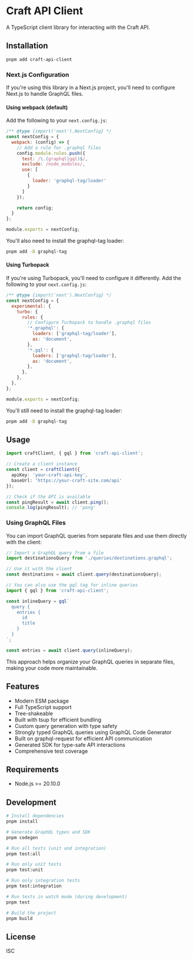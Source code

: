 # Craft API Client

A TypeScript client library for interacting with the Craft API.

## Installation

```bash
pnpm add craft-api-client
```

### Next.js Configuration

If you're using this library in a Next.js project, you'll need to configure Next.js to handle GraphQL files.

#### Using webpack (default)

Add the following to your `next.config.js`:

```javascript
/** @type {import('next').NextConfig} */
const nextConfig = {
  webpack: (config) => {
    // Add a rule for .graphql files
    config.module.rules.push({
      test: /\.(graphql|gql)$/,
      exclude: /node_modules/,
      use: [
        {
          loader: 'graphql-tag/loader'
        }
      ]
    });

    return config;
  }
};

module.exports = nextConfig;
```

You'll also need to install the graphql-tag loader:

```bash
pnpm add -D graphql-tag
```

#### Using Turbopack

If you're using Turbopack, you'll need to configure it differently. Add the following to your `next.config.js`:

```javascript
/** @type {import('next').NextConfig} */
const nextConfig = {
  experimental: {
    turbo: {
      rules: {
        // Configure Turbopack to handle .graphql files
        '*.graphql': {
          loaders: ['graphql-tag/loader'],
          as: 'document',
        },
        '*.gql': {
          loaders: ['graphql-tag/loader'],
          as: 'document',
        },
      },
    },
  },
};

module.exports = nextConfig;
```

You'll still need to install the graphql-tag loader:

```bash
pnpm add -D graphql-tag
```

## Usage

```typescript
import craftClient, { gql } from 'craft-api-client';

// Create a client instance
const client = craftClient({
  apiKey: 'your-craft-api-key',
  baseUrl: 'https://your-craft-site.com/api'
});

// Check if the API is available
const pingResult = await client.ping();
console.log(pingResult); // 'pong'
```

### Using GraphQL Files

You can import GraphQL queries from separate files and use them directly with the client:

```typescript
// Import a GraphQL query from a file
import destinationsQuery from './queries/destinations.graphql';

// Use it with the client
const destinations = await client.query(destinationsQuery);

// You can also use the gql tag for inline queries
import { gql } from 'craft-api-client';

const inlineQuery = gql`
  query {
    entries {
      id
      title
    }
  }
`;

const entries = await client.query(inlineQuery);
```

This approach helps organize your GraphQL queries in separate files, making your code more maintainable.

## Features

- Modern ESM package
- Full TypeScript support
- Tree-shakeable
- Built with tsup for efficient bundling
- Custom query generation with type safety
- Strongly typed GraphQL queries using GraphQL Code Generator
- Built on graphql-request for efficient API communication
- Generated SDK for type-safe API interactions
- Comprehensive test coverage

## Requirements

- Node.js >= 20.10.0

## Development

```bash
# Install dependencies
pnpm install

# Generate GraphQL types and SDK
pnpm codegen

# Run all tests (unit and integration)
pnpm test:all

# Run only unit tests
pnpm test:unit

# Run only integration tests
pnpm test:integration

# Run tests in watch mode (during development)
pnpm test

# Build the project
pnpm build
```

## License

ISC
